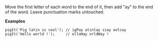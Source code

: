 Move the first letter of each word to the end of it, then add "ay" to the end of the word. Leave punctuation marks untouched.

**Examples**

```
pigIt('Pig latin is cool'); // igPay atinlay siay oolcay
pigIt('Hello world !');     // elloHay orldWay !
```